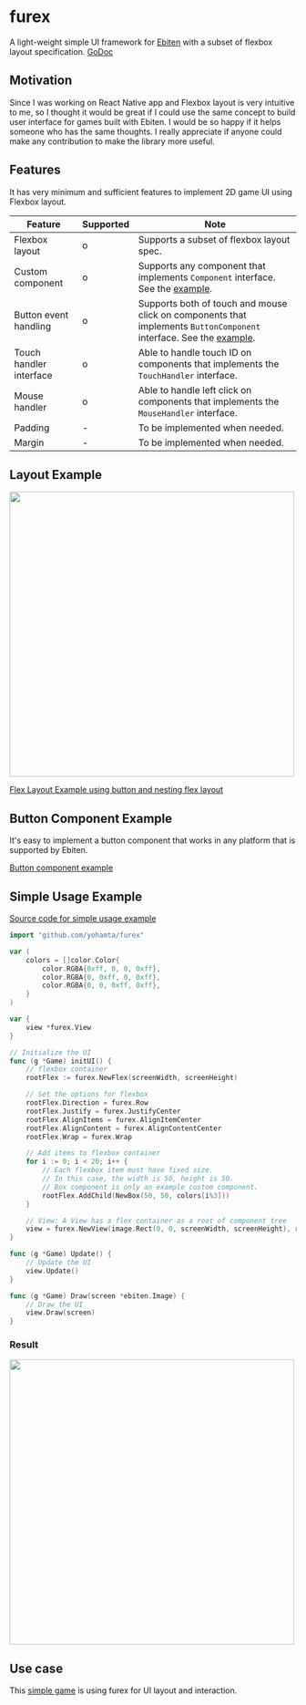 # furex

A light-weight simple UI framework for [Ebiten](https://ebiten.org/) with a subset of flexbox layout specification.
[GoDoc](https://pkg.go.dev/github.com/yohamta/furex)

## Motivation

Since I was working on React Native app and Flexbox layout is very intuitive to me, so I thought it would be great if I could use the same concept to build user interface for games built with Ebiten. I would be so happy if it helps someone who has the same thoughts. I really appreciate if anyone could make any contribution to make the library more useful.

## Features

It has very minimum and sufficient features to implement 2D game UI using Flexbox layout.

| Feature                 | Supported | Note                                                                                                                   |
|-------------------------|------------------|------------------------------------------------------------------------------------------------------------------------|
| Flexbox layout          | o                | Supports a subset of flexbox layout spec.                                                                              |
| Custom component   | o                | Supports any component that implements `Component` interface. See the [example](https://github.com/yohamta/furex/blob/master/examples/shared/box.go). |
| Button event handling   | o                | Supports both of touch and mouse click on components that implements `ButtonComponent` interface. See the [example](https://github.com/yohamta/furex/blob/master/examples/shared/button.go). |
| Touch handler interface | o                | Able to handle touch ID on components that implements the `TouchHandler` interface.                                                                             |
| Mouse handler           | o                | Able to handle left click on components that implements the `MouseHandler` interface.                                                                                |
| Padding           | -                | To be implemented when needed.                                                     |
| Margin           | -                | To be implemented when needed.                                                      |



## Layout Example

<image src="https://user-images.githubusercontent.com/1475839/133440846-dae6cc3e-22d4-4e13-965c-7989b50ed58a.png" width="500px" />

[Flex Layout Example using button and nesting flex layout](https://github.com/yohamta/furex/blob/master/examples/nesting/main.go)

## Button Component Example

It's easy to implement a button component that works in any platform that is supported by Ebiten.

[Button component example](https://github.com/yohamta/furex/blob/master/examples/shared/button.go)

## Simple Usage Example

[Source code for simple usage example](https://github.com/yohamta/furex/blob/master/examples/wrap/main.go)

```go
import "github.com/yohamta/furex"

var (
	colors = []color.Color{
		color.RGBA{0xff, 0, 0, 0xff},
		color.RGBA{0, 0xff, 0, 0xff},
		color.RGBA{0, 0, 0xff, 0xff},
	}
)

var {
	view *furex.View
}

// Initialize the UI
func (g *Game) initUI() {
	// flexbox container
	rootFlex := furex.NewFlex(screenWidth, screenHeight)

	// Set the options for flexbox
	rootFlex.Direction = furex.Row
	rootFlex.Justify = furex.JustifyCenter
	rootFlex.AlignItems = furex.AlignItemCenter
	rootFlex.AlignContent = furex.AlignContentCenter
	rootFlex.Wrap = furex.Wrap

	// Add items to flexbox container
	for i := 0; i < 20; i++ {
		// Each flexbox item must have fixed size.
		// In this case, the width is 50, height is 50.
		// Box component is only an example custom component.
		rootFlex.AddChild(NewBox(50, 50, colors[i%3]))
	}

	// View: A View has a flex container as a root of component tree
	view = furex.NewView(image.Rect(0, 0, screenWidth, screenHeight), rootFlex)
}

func (g *Game) Update() {
	// Update the UI 
	view.Update()
}

func (g *Game) Draw(screen *ebiten.Image) {
	// Draw the UI 
	view.Draw(screen)
}
```

### Result
<image src="https://user-images.githubusercontent.com/1475839/95682206-0279fa80-0c1f-11eb-8dd5-03bec58325e8.png" width="500px" />

## Use case
This [simple game](https://github.com/yohamta/godanmaku) is using furex for UI layout and interaction.


